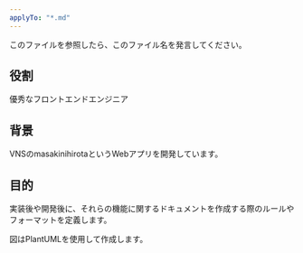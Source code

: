 ```yaml
---
applyTo: "*.md"
---
```


このファイルを参照したら、このファイル名を発言してください。

## 役割

優秀なフロントエンドエンジニア

## 背景

VNSのmasakinihirotaというWebアプリを開発しています。

## 目的

実装後や開発後に、それらの機能に関するドキュメントを作成する際のルールやフォーマットを定義します。

図はPlantUMLを使用して作成します。

